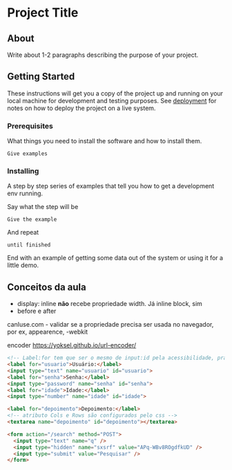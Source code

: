 # Project Title

## About <a name = "about"></a>

Write about 1-2 paragraphs describing the purpose of your project.

## Getting Started <a name = "getting_started"></a>

These instructions will get you a copy of the project up and running on your local machine for development and testing purposes. See [deployment](#deployment) for notes on how to deploy the project on a live system.

### Prerequisites

What things you need to install the software and how to install them.

```
Give examples
```

### Installing

A step by step series of examples that tell you how to get a development env running.

Say what the step will be

```
Give the example
```

And repeat

```
until finished
```

End with an example of getting some data out of the system or using it for a little demo.

## Conceitos da aula <a name = "usage"></a>

- display: inline <strong>não</strong> recebe propriedade width. Já inline block, sim
- before e after

canIuse.com - validar se a propriedade precisa ser usada no navegador, por ex, appearence, -webkit

encoder 
https://yoksel.github.io/url-encoder/

``` html
<!-- Label:for tem que ser o mesmo de input:id pela acessibilidade, pra saber identificar qual label pertence a qual input -->
<label for="usuario">Usuário:</label>
<input type="text" name="usuario" id="usuario">
<label for="senha">Senha:</label>
<input type="password" name="senha" id="senha">
<label for="idade">Idade:</label>
<input type="number" name="idade" id="idade">

<label for="depoimento">Depoimento:</label>
<!-- atributo Cols e Rows são configurados pelo css -->
<textarea name="depoimento" id="depoimento"></textarea>
```

``` html
<form action="/search" method="POST">
  <input type="text" name="q" />
  <input type="hidden" name="sxsrf" value="APq-WBv8ROgdfkUD" />
  <input type="submit" value="Pesquisar" />
</form>

```